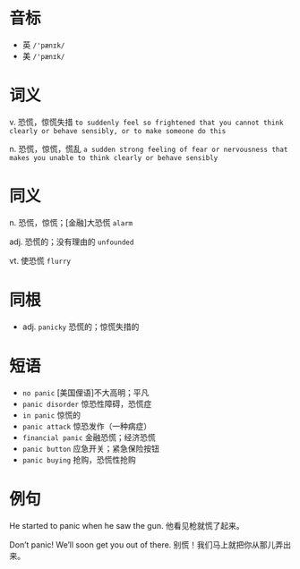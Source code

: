 # 音标

- 英 `/'pænɪk/`
- 美 `/'pænɪk/`

# 词义

v. 恐慌，惊慌失措
`to suddenly feel so frightened that you cannot think clearly or behave sensibly, or to make someone do this`

n. 恐慌，惊慌，慌乱
`a sudden strong feeling of fear or nervousness that makes you unable to think clearly or behave sensibly`

# 同义

n. 恐慌，惊慌；[金融]大恐慌
`alarm`

adj. 恐慌的；没有理由的
`unfounded`

vt. 使恐慌
`flurry`

# 同根

- adj. `panicky` 恐慌的；惊慌失措的

# 短语

- `no panic` [美国俚语]不大高明；平凡
- `panic disorder` 惊恐性障碍，恐慌症
- `in panic` 惊慌的
- `panic attack` 惊恐发作（一种病症）
- `financial panic` 金融恐慌；经济恐慌
- `panic button` 应急开关；紧急保险按钮
- `panic buying` 抢购，恐慌性抢购

# 例句

He started to panic when he saw the gun.
他看见枪就慌了起来。

Don’t panic! We’ll soon get you out of there.
别慌！我们马上就把你从那儿弄出来。


